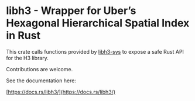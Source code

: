 # libh3 - Wrapper for Uber’s Hexagonal Hierarchical Spatial Index in Rust

This crate calls functions provided by [libh3-sys](https://docs.rs/libh3-sys/) to expose a safe Rust API for the H3 library.

Contributions are welcome.

See the documentation here:

[https://docs.rs/libh3/](https://docs.rs/libh3/)
